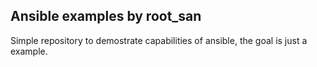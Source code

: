 Ansible examples by root_san
----------------------------
Simple repository to demostrate capabilities of ansible, the goal is just a example.
